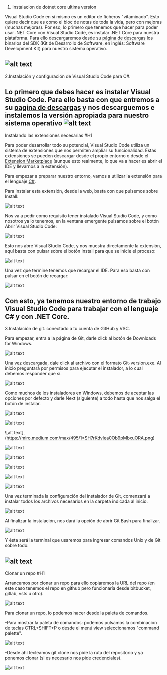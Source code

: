1. Instalacion de dotnet core ultima version

Visual Studio Code en sí mismo es un editor de ficheros "vitaminado". Esto quiere decir que es como el bloc
de notas de toda la vida, pero con mejoras (muchas mejoras). Por eso, lo primero que tenemos que hacer
para poder usar .NET Core con Visual Studio Code, es instalar .NET Core para nuestra plataforma. Para ello
descargaremos desde su [página de descargas](https://dotnet.microsoft.com/download) los binarios del SDK (Kit de Desarrollo de Software, en
inglés: Software Development Kit) para nuestro sistema operativo.

![alt text](https://www.campusmvp.es/recursos/image.axd?picture=/2019/1T/vscode-netcore/DescargaSDKNetCore.png)
---
2.Instalación y configuración de Visual Studio Code para C#.

Lo primero que debes hacer es instalar Visual Studio Code. Para ello basta con que entremos a su [pagina de
descargas](https://code.visualstudio.com/) y nos descarguemos e instalemos la versión apropiada para nuestro sistema operativo
![alt text](https://www.campusmvp.es/recursos/image.axd?picture=/2019/1T/vscode-netcore/DescargarVSC.png)
---
Instalando las extensiones necesarias #H1

Para poder desarrollar todo su potencial, Visual Studio Code utiliza un sistema de extensiones que nos
permiten ampliar su funcionalidad. Estas extensiones se pueden descargar desde el propio entorno o
desde el [Extension Marketplace](https://code.visualstudio.com/docs/editor/extension-gallery) (aunque esto realmente, lo que va a hacer es abrir el IDE y llevarnos a la
extensión).

Para empezar a preparar nuestro entorno, vamos a utilizar la extensión para el lenguaje [C#](https://marketplace.visualstudio.com/items?itemName=ms-vscode.csharp).

Para instalar esta extensión, desde la web, basta con que pulsemos sobre Install:

![alt text](https://www.campusmvp.es/recursos/image.axd?picture=/2019/1T/vscode-netcore/BotonInstall.png)

Nos va a pedir como requisito tener instalado Visual Studio Code, y como nosotros ya lo tenemos, en la ventana emergente pulsamos sobre el botón Abrir Visual Studio Code:

![alt text](https://www.campusmvp.es/recursos/image.axd?picture=/2019/1T/vscode-netcore/AbrirVSC.png)

Esto nos abre Visual Studio Code, y nos muestra directamente la extensión, aquí basta con pulsar sobre el
botón Install para que se inicie el proceso:

![alt text](https://www.campusmvp.es/recursos/image.axd?picture=/2019/1T/vscode-netcore/BotonInstallVSC.png)

Una vez que termine tenemos que recargar el IDE. Para eso basta con pulsar en el botón de recargar:

![alt text](https://www.campusmvp.es/recursos/image.axd?picture=/2019/1T/vscode-netcore/reload.png)

Con esto, ya tenemos nuestro entorno de trabajo Visual Studio Code para trabajar con el lenguaje C# y con .NET Core.
---
3.Instalación de git. conectado a tu cuenta de GitHub y VSC.

Para empezar, entra a la página de Git, darle click al botón de Downloads for Windows.

![alt text](https://miro.medium.com/max/1280/1*PPHX_iRgCFknW6AOMPGsOw.png)

Una vez descargada, dale click al archivo con el formato Git-version.exe. Al 
inicio preguntará por permisos para ejecutar el instalador, a lo cual debemos responder que sí.

![alt text](https://miro.medium.com/max/493/1*k4o9_OMmScXTL9h15Rb5SQ.png)

Como muchos de los instaladores en Windows, debemos de aceptar las
opciones por defecto y darle Next (siguiente) a todo hasta que nos salga el
botón de instalar.

![alt text](https://miro.medium.com/max/495/1*COpNZF0GQsMNZwPpScuMYA.png)

![alt text](https://miro.medium.com/max/494/1*ccXGscRzG49rBA8NwI6DnQ.png)

![alt text],(https://miro.medium.com/max/495/1*SH7rKdvIea0Ob9pMbxuORA.png)

![alt text](https://miro.medium.com/max/495/1*dY-zXW1E8HEYQp5ADIp-IQ.png)

![alt text](https://miro.medium.com/max/496/1*z1DLlbMXdlPk-v2yks11fw.png)

![alt text](https://miro.medium.com/max/496/1*WqRJS0vaIQsZG3Z_MyimGg.png)

![alt text](https://miro.medium.com/max/497/1*IbRFm3WxmKDvD01JB_e_Gw.png)

![alt text](https://miro.medium.com/max/496/1*ZaCJlg0Qjvq2L5bq-lDAKA.png)

Una vez terminada la configuración del instalador de Git, comenzará a
instalar todos los archivos necesarios en la carpeta indicada al inicio.

![alt text](https://miro.medium.com/max/495/1*XYMyRItzk_HQVSoeFXmLkw.png)

Al finalizar la instalación, nos dará la opción de abrir Git Bash para finalizar.

![alt text](https://miro.medium.com/max/496/1*f5qSOOVEtmpqpxvi1Vw1WA.png)

Y ésta será la terminal que usaremos para ingresar comandos Unix y de Git sobre todo:

![alt text](https://miro.medium.com/max/1162/1*bBBa0SA-rGayFEncu-OrUQ.png)
---
Clonar un repo #H1

Arrancamos por clonar un repo para ello copiaremos la URL del repo (en este caso tenemos el repo en github pero funcionaría desde bitbucket, gitlab, vsts u otro).

![alt text](https://images.squarespace-cdn.com/content/v1/56cdb491a3360cdd18de5e16/1513097378029-886CMBXT5MSNW110RGW1/ke17ZwdGBToddI8pDm48kNSgfPMYx7IKl8OhSye7_ipZw-zPPgdn4jUwVcJE1ZvWEtT5uBSRWt4vQZAgTJucoTqqXjS3CfNDSuuf31e0tVFuoGgo4HI1QbEoCcoa4dhf3rAv5eZMAZLRod4JDJ5GuB926scO3xePJoa6uVJa9B4/00_clone_repo.png?format=500w)

Para clonar un repo, lo podemos hacer desde la paleta de comandos.

-Para mostrar la paleta de comandos: podemos pulsamos la combinación de teclas CTRL+SHIFT+P o desde el menú view seleccionamos "command palette".

![alt text](https://images.squarespace-cdn.com/content/v1/56cdb491a3360cdd18de5e16/1513097503858-81UIVNA78EG1KQS96JI7/ke17ZwdGBToddI8pDm48kHqd2F6AxQlLxlroQ4qt6dDlfiSMXz2YNBs8ylwAJx2qgRUppHe6ToX8uSOdETM-XldvY_sAIyUlfjhoEMtv77H4H458gcOCs1DDQO9QqmORSPHMG2ZcdNvWi8aCu8e42pyZJLyAa-PwTe3NhAqSuyE/01_command_palette.png?format=750w)

-Desde ahí tecleamos git clone nos pide la ruta del repositorio y ya ponemos clonar (si es necesario nos pide credenciales).

![alt text](https://images.squarespace-cdn.com/content/v1/56cdb491a3360cdd18de5e16/1513097547019-95ZCFWFTASPX65AV2D7E/ke17ZwdGBToddI8pDm48kGkQGg5zSUF3GofhiBY7DCZZw-zPPgdn4jUwVcJE1ZvWQUxwkmyExglNqGp0IvTJZamWLI2zvYWH8K3-s_4yszcp2ryTI0HqTOaaUohrI8PIWK0PTuZwDUiM7jdqNYuTzV2JHljLSAixtYBZKAp4rlc/02_clone_repo.gif?format=1000w)





